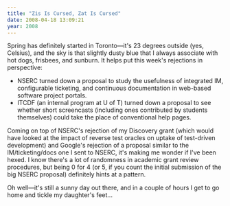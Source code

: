 ```yaml
---
title: "Zis Is Cursed, Zat Is Cursed"
date: 2008-04-18 13:09:21
year: 2008
---
```

Spring has definitely started in Toronto—it's 23 degrees outside (yes, Celsius), and the sky is that slightly dusty blue that I always associate with hot dogs, frisbees, and sunburn. It helps put this week's rejections in perspective:
<ul>
  <li>NSERC turned down a proposal to study the usefulness of integrated IM, configurable ticketing, and continuous documentation in web-based software project portals.</li>
  <li>ITCDF (an internal program at U of T) turned down a proposal to see whether short screencasts (including ones contributed by students themselves) could take the place of conventional help pages.</li>
</ul>
Coming on top of NSERC's rejection of my Discovery grant (which would have looked at the impact of reverse test oracles on uptake of test-driven development) and Google's rejection of a proposal similar to the IM/ticketing/docs one I sent to NSERC, it's making me wonder if I've been hexed.  I know there's a lot of randomness in academic grant review procedures, but being 0 for 4 (or 5, if you count the initial submission of the big NSERC proposal) definitely hints at a pattern.

Oh well—it's still a sunny day out there, and in a couple of hours I get to go home and tickle my daughter's feet...
